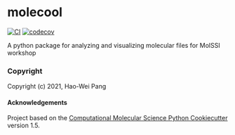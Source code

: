 molecool
==============================
[//]: # (Badges)
[![CI](https://github.com/hwpang/molssi_best_practices_workshop/workflows/CI/badge.svg)](https://github.com/hwpang/molecool/actions?query=workflow%3ACI)
[![codecov](https://codecov.io/gh/REPLACE_WITH_OWNER_ACCOUNT/molecool/branch/master/graph/badge.svg)](https://codecov.io/gh/REPLACE_WITH_OWNER_ACCOUNT/molecool/branch/master)


A python package for analyzing and visualizing molecular files for MolSSI workshop

### Copyright

Copyright (c) 2021, Hao-Wei Pang


#### Acknowledgements
 
Project based on the 
[Computational Molecular Science Python Cookiecutter](https://github.com/molssi/cookiecutter-cms) version 1.5.
